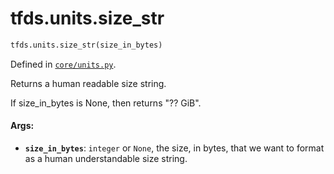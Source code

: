 <div itemscope itemtype="http://developers.google.com/ReferenceObject">
<meta itemprop="name" content="tfds.units.size_str" />
<meta itemprop="path" content="Stable" />
</div>

# tfds.units.size_str

``` python
tfds.units.size_str(size_in_bytes)
```



Defined in [`core/units.py`](https://github.com/tensorflow/datasets/tree/master/tensorflow_datasets/core/units.py).

Returns a human readable size string.

If size_in_bytes is None, then returns "?? GiB".

#### Args:

* <b>`size_in_bytes`</b>: `integer` or `None`, the size, in bytes, that we want to
    format as a human understandable size string.